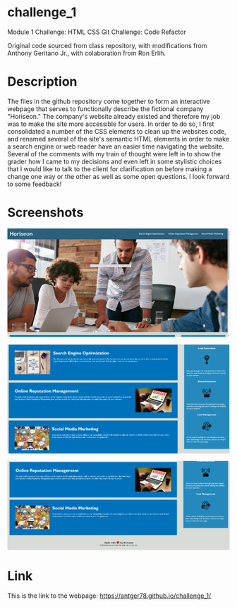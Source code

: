 # challenge_1
Module 1 Challenge: HTML CSS Git Challenge: Code Refactor

Original code sourced from class repository, with modifications from Anthony Geritano Jr., with colaboration from Ron Erlih.

# Description

The files in the github repository come together to form an interactive webpage that serves to functionally describe the fictional company "Horiseon." The company's website already existed and therefore my job was to make the site more accessible for users.  In order to do so, I first consolidated a number of the CSS elements to clean up the websites code, and renamed several of the site's semantic HTML elements in order to make a search engine or web reader have an easier time navigating the website. Several of the comments with my train of thought were left in to show the grader how I came to my decisions and even left in some stylistic choices that I would like to talk to the client for clarification on before making a change one way or the other as well as some open questions.  I look forward to some feedback!

# Screenshots

![Screenshot1](https://github.com/antger78/challenge_1/blob/main/assets/images/Screenshots_of_Deployment/Top.PNG?raw=true)

![Screenshot2](assets\images\Screenshots_of_Deployment\Middle.PNG)

![Screenshot3](assets\images\Screenshots_of_Deployment\Bottom.PNG)

# Link

This is the link to the webpage: https://antger78.github.io/challenge_1/


